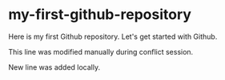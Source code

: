 # my-first-github-repository
Here is my first Github repository. Let's get started with Github.

This line was modified manually during conflict session.

New line was added locally.